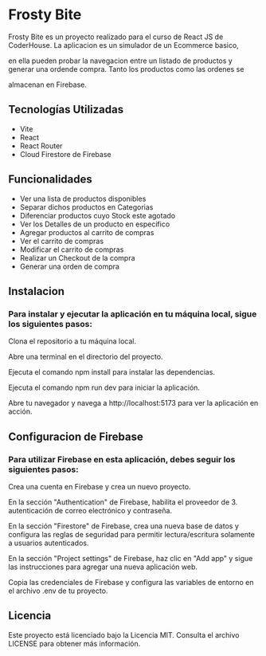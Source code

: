 ﻿# Frosty Bite

Frosty Bite es un proyecto realizado para el curso de React JS de CoderHouse. La aplicacion es un simulador de un Ecommerce basico,

en ella pueden probar la navegacion entre un listado de productos y generar una ordende compra. Tanto los productos como las ordenes se

almacenan en Firebase.

## Tecnologías Utilizadas

- Vite
- React
- React Router
- Cloud Firestore de Firebase

## Funcionalidades

- Ver una lista de productos disponibles
- Separar dichos productos en Categorias
- Diferenciar productos cuyo Stock este agotado
- Ver los Detalles de un producto en especifico
- Agregar productos al carrito de compras
- Ver el carrito de compras
- Modificar el carrito de compras
- Realizar un Checkout de la compra
- Generar una orden de compra

## Instalacion

### Para instalar y ejecutar la aplicación en tu máquina local, sigue los siguientes pasos:

Clona el repositorio a tu máquina local.

Abre una terminal en el directorio del proyecto.

Ejecuta el comando npm install para instalar las dependencias.

Ejecuta el comando npm run dev para iniciar la aplicación.

Abre tu navegador y navega a http://localhost:5173 para ver la aplicación en acción.

## Configuracion de Firebase

### Para utilizar Firebase en esta aplicación, debes seguir los siguientes pasos:

Crea una cuenta en Firebase y crea un nuevo proyecto.

En la sección "Authentication" de Firebase, habilita el proveedor de 3. autenticación de correo electrónico y contraseña.

En la sección "Firestore" de Firebase, crea una nueva base de datos y configura las reglas de seguridad para permitir lectura/escritura solamente a usuarios autenticados.

En la sección "Project settings" de Firebase, haz clic en "Add app" y sigue las instrucciones para agregar una nueva aplicación web.

Copia las credenciales de Firebase y configura las variables de entorno en el archivo .env de tu proyecto.

## Licencia

Este proyecto está licenciado bajo la Licencia MIT. Consulta el archivo LICENSE para obtener más información.
